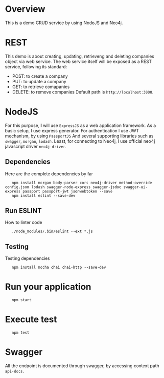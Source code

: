 # Overview
This is a demo CRUD service by using NodeJS and Neo4j.

# REST
This demo is about creating, updating, retrieveng and deleting companies object via web service.
The web service itself will be exposed as a REST service, following its standard:
* POST: to create a company
* PUT: to update a company
* GET: to retrieve comapanies
* DELETE: to remove companies
Default path is `http://localhost:3000`.

# NodeJS
For this purpose, I will use `ExpressJS` as a web application framework. 
As a basic setup, I use express generator.
For authentication I use JWT mechanism, by using `PassportJS`
And several supporting libraries such as `swagger`, `morgan`, `lodash`.
Least, for connecting to Neo4j, I use official neo4j javascript driver `neo4j-driver`.

## Dependencies
Here are the complete dependencies by far

       npm install morgan body-parser cors neo4j-driver method-override config.json lodash swagger-node-express swagger-jsdoc swagger-ui-express passport passport-jwt jsonwebtoken --save
       npm install eslint --save-dev

## Run ESLINT
How to linter code

       ./node_modules/.bin/eslint --ext *.js


## Testing
Testing dependencies
      
       npm install mocha chai chai-http --save-dev

# Run your application

       npm start

# Execute test

       npm test


# Swagger
All the endpoint is documented through swagger, by accessing context path `api-docs`.

